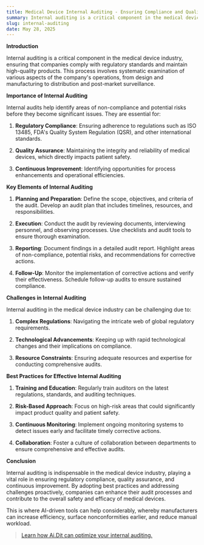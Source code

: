 ```yaml
---
title: Medical Device Internal Auditing - Ensuring Compliance and Quality
summary: Internal auditing is a critical component in the medical device industry, ensuring that companies comply with regulatory standards and maintain high-quality products. This process involves systematic examination of various aspects of the company's operations, from design and manufacturing to distribution and post-market surveillance.
slug: internal-auditing
date: May 28, 2025
---
```


**Introduction**

Internal auditing is a critical component in the medical device industry, ensuring that companies comply with regulatory standards and maintain high-quality products. This process involves systematic examination of various aspects of the company's operations, from design and manufacturing to distribution and post-market surveillance.

**Importance of Internal Auditing**

Internal audits help identify areas of non-compliance and potential risks before they become significant issues. They are essential for:

1. **Regulatory Compliance**: Ensuring adherence to regulations such as ISO 13485, FDA's Quality System Regulation (QSR), and other international standards.

2. **Quality Assurance**: Maintaining the integrity and reliability of medical devices, which directly impacts patient safety.

3. **Continuous Improvement**: Identifying opportunities for process enhancements and operational efficiencies.

**Key Elements of Internal Auditing**

1. **Planning and Preparation**: Define the scope, objectives, and criteria of the audit. Develop an audit plan that includes timelines, resources, and responsibilities.

2. **Execution**: Conduct the audit by reviewing documents, interviewing personnel, and observing processes. Use checklists and audit tools to ensure thorough examination.

3. **Reporting**: Document findings in a detailed audit report. Highlight areas of non-compliance, potential risks, and recommendations for corrective actions.

4. **Follow-Up**: Monitor the implementation of corrective actions and verify their effectiveness. Schedule follow-up audits to ensure sustained compliance.

**Challenges in Internal Auditing**

Internal auditing in the medical device industry can be challenging due to:

1. **Complex Regulations**: Navigating the intricate web of global regulatory requirements.

2. **Technological Advancements**: Keeping up with rapid technological changes and their implications on compliance.

3. **Resource Constraints**: Ensuring adequate resources and expertise for conducting comprehensive audits.

**Best Practices for Effective Internal Auditing**

1. **Training and Education**: Regularly train auditors on the latest regulations, standards, and auditing techniques.

2. **Risk-Based Approach**: Focus on high-risk areas that could significantly impact product quality and patient safety.

3. **Continuous Monitoring**: Implement ongoing monitoring systems to detect issues early and facilitate timely corrective actions.

4. **Collaboration**: Foster a culture of collaboration between departments to ensure comprehensive and effective audits.

**Conclusion**

Internal auditing is indispensable in the medical device industry, playing a vital role in ensuring regulatory compliance, quality assurance, and continuous improvement. By adopting best practices and addressing challenges proactively, companies can enhance their audit processes and contribute to the overall safety and efficacy of medical devices.

This is where AI-driven tools can help considerably, whereby manufacturers can increase efficiency, surface nonconformities earlier, and reduce manual workload.

> [Learn how Ai.Dit can optimize your internal auditing.](/#demo)
